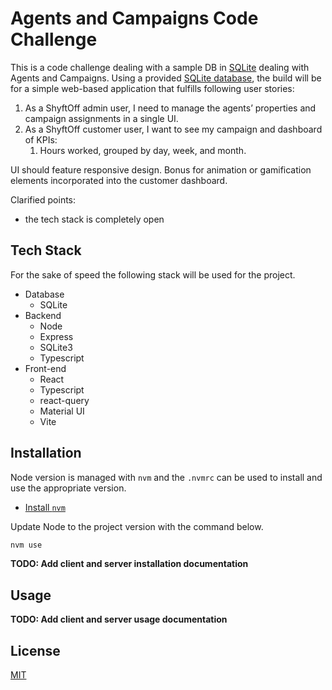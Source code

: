 # Agents and Campaigns Code Challenge

This is a code challenge dealing with a sample DB in [SQLite](https://sqlite.org/) dealing with Agents and Campaigns. Using a provided [SQLite database](./database/shyftoff.db), the build will be for a simple web-based application that fulfills following user stories:

1. As a ShyftOff admin user, I need to manage the agents’ properties and campaign
assignments in a single UI.
2. As a ShyftOff customer user, I want to see my campaign and dashboard of KPIs:
    1. Hours worked, grouped by day, week, and month.

UI should feature responsive design. Bonus for animation or gamification elements incorporated
into the customer dashboard.

Clarified points:
- the tech stack is completely open

## Tech Stack

For the sake of speed the following stack will be used for the project.

- Database
    - SQLite
- Backend
    - Node
    - Express
    - SQLite3
    - Typescript
- Front-end
    - React
    - Typescript
    - react-query
    - Material UI
    - Vite


## Installation

Node version is managed with `nvm` and the `.nvmrc` can be used to install and use the appropriate version.

- [Install `nvm`](https://github.com/nvm-sh/nvm)

Update Node to the project version with the command below.

```bash
nvm use
```

**TODO: Add client and server installation documentation**

## Usage

**TODO: Add client and server usage documentation**

## License

[MIT](https://choosealicense.com/licenses/mit/)
